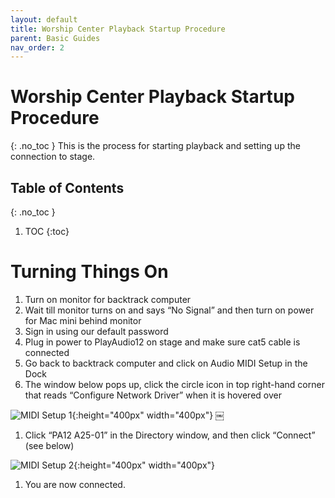 ```yaml
---
layout: default
title: Worship Center Playback Startup Procedure
parent: Basic Guides
nav_order: 2
---
```


# Worship Center Playback Startup Procedure
{: .no_toc }
This is the process for starting playback and setting up the connection to stage.

## Table of Contents
{: .no_toc }

1. TOC
{:toc}

# Turning Things On
1. Turn on monitor for backtrack computer
1. Wait till monitor turns on and says “No Signal” and then turn on power for Mac mini behind monitor
1. Sign in using our default password
1. Plug in power to PlayAudio12 on stage and make sure cat5 cable is connected
1. Go back to backtrack computer and click on Audio MIDI Setup in the Dock
1. The window below pops up, click the circle icon in top right-hand corner that reads “Configure Network Driver”  when it is hovered over

  ![MIDI Setup 1](/tech-help-docs/assets/images/basic-guides/startup/midi-setup-1.jpeg){:height="400px" width="400px"}
￼
1. Click “PA12 A25-01” in the Directory window, and then click “Connect” (see below)

  ![MIDI Setup 2](/tech-help-docs/assets/images/basic-guides/startup/midi-setup-2.jpeg){:height="400px" width="400px"}

1. You are now connected.
